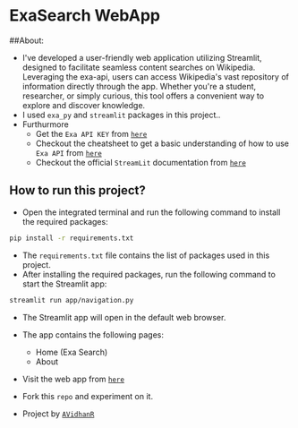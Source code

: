 # ExaSearch WebApp

##About:
  - I've developed a user-friendly web application utilizing Streamlit, designed to facilitate seamless content searches on Wikipedia. Leveraging the exa-api, users can access Wikipedia's vast repository of information directly through the app. Whether you're a student, researcher, or simply curious, this tool offers a convenient way to explore and discover knowledge.
  - I used `exa_py` and `streamlit` packages in this project..
- Furthurmore
  - Get the `Exa API KEY` from [`here`](https://dashboard.exa.ai/api-keys)
  - Checkout the cheatsheet to get a basic understanding of how to use `Exa API` from [`here`](https://docs.exa.ai/reference/cheat-sheet)
  - Checkout the official `StreamLit` documentation from [`here`](https://docs.streamlit.io/get-started)

## How to run this project?

- Open the integrated terminal and run the following command to install the required packages:

```bash
pip install -r requirements.txt
```

- The `requirements.txt` file contains the list of packages used in this project.
- After installing the required packages, run the following command to start the Streamlit app:

```bash
streamlit run app/navigation.py
```

- The Streamlit app will open in the default web browser.
- The app contains the following pages:

  - Home (Exa Search)
  - About

- Visit the web app from [`here`](https://exa-search.streamlit.app/)
- Fork this `repo` and experiment on it.
- Project by [`AVidhanR`](https://linktr.ee/itsvidhanreddy)
